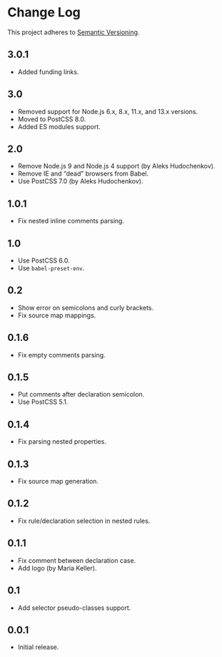 # Change Log
This project adheres to [Semantic Versioning](http://semver.org/).

## 3.0.1
* Added funding links.

## 3.0
* Removed support for Node.js 6.x, 8.x, 11.x, and 13.x versions.
* Moved to PostCSS 8.0.
* Added ES modules support.

## 2.0
* Remove Node.js 9 and Node.js 4 support (by Aleks Hudochenkov).
* Remove IE and “dead” browsers from Babel.
* Use PostCSS 7.0 (by Aleks Hudochenkov).

## 1.0.1
* Fix nested inline comments parsing.

## 1.0
* Use PostCSS 6.0.
* Use `babel-preset-env`.

## 0.2
* Show error on semicolons and curly brackets.
* Fix source map mappings.

## 0.1.6
* Fix empty comments parsing.

## 0.1.5
* Put comments after declaration semicolon.
* Use PostCSS 5.1.

## 0.1.4
* Fix parsing nested properties.

## 0.1.3
* Fix source map generation.

## 0.1.2
* Fix rule/declaration selection in nested rules.

## 0.1.1
* Fix comment between declaration case.
* Add logo (by Maria Keller).

## 0.1
* Add selector pseudo-classes support.

## 0.0.1
* Initial release.
